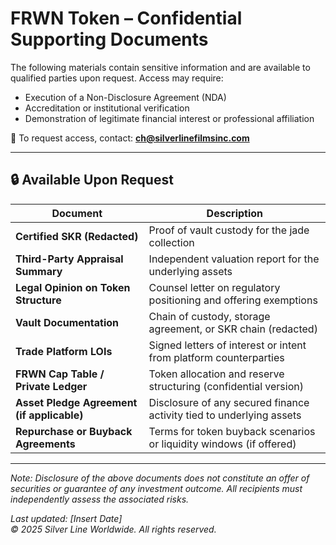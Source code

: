 # FRWN Token – Confidential Supporting Documents

The following materials contain sensitive information and are available to qualified parties upon request. Access may require:

- Execution of a Non-Disclosure Agreement (NDA)
- Accreditation or institutional verification
- Demonstration of legitimate financial interest or professional affiliation

📩 To request access, contact: **ch@silverlinefilmsinc.com**

---

## 🔒 Available Upon Request

| Document | Description |
|----------|-------------|
| **Certified SKR (Redacted)** | Proof of vault custody for the jade collection |
| **Third-Party Appraisal Summary** | Independent valuation report for the underlying assets |
| **Legal Opinion on Token Structure** | Counsel letter on regulatory positioning and offering exemptions |
| **Vault Documentation** | Chain of custody, storage agreement, or SKR chain (redacted) |
| **Trade Platform LOIs** | Signed letters of interest or intent from platform counterparties |
| **FRWN Cap Table / Private Ledger** | Token allocation and reserve structuring (confidential version) |
| **Asset Pledge Agreement (if applicable)** | Disclosure of any secured finance activity tied to underlying assets |
| **Repurchase or Buyback Agreements** | Terms for token buyback scenarios or liquidity windows (if offered) |

---

*Note: Disclosure of the above documents does not constitute an offer of securities or guarantee of any investment outcome. All recipients must independently assess the associated risks.*

*Last updated: [Insert Date]*  
*© 2025 Silver Line Worldwide. All rights reserved.*
